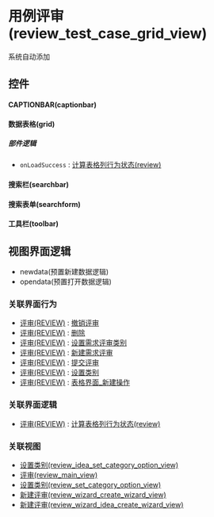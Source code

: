 # 用例评审(review_test_case_grid_view)  <!-- {docsify-ignore-all} -->


系统自动添加



## 控件
#### CAPTIONBAR(captionbar)
#### 数据表格(grid)

##### 部件逻辑
* `onLoadSuccess` : [计算表格列行为状态(review)](module/TestMgmt/review/uilogic/calc_column_action_state)
#### 搜索栏(searchbar)
#### 搜索表单(searchform)
#### 工具栏(toolbar)

## 视图界面逻辑
  * newdata(预置新建数据逻辑)
  * opendata(预置打开数据逻辑)


### 关联界面行为
  * [评审(REVIEW)](module/TestMgmt/review) : [撤销评审](module/TestMgmt/review#界面行为)
  * [评审(REVIEW)](module/TestMgmt/review) : [删除](module/TestMgmt/review#界面行为)
  * [评审(REVIEW)](module/TestMgmt/review) : [设置需求评审类别](module/TestMgmt/review#界面行为)
  * [评审(REVIEW)](module/TestMgmt/review) : [新建需求评审](module/TestMgmt/review#界面行为)
  * [评审(REVIEW)](module/TestMgmt/review) : [提交评审](module/TestMgmt/review#界面行为)
  * [评审(REVIEW)](module/TestMgmt/review) : [设置类别](module/TestMgmt/review#界面行为)
  * [评审(REVIEW)](module/TestMgmt/review) : [表格界面_新建操作](module/TestMgmt/review#界面行为)

### 关联界面逻辑
  * [评审(REVIEW)](module/TestMgmt/review) : [计算表格列行为状态(review)](module/TestMgmt/review/uilogic/calc_column_action_state)

### 关联视图
  * [设置类别(review_idea_set_category_option_view)](app/view/review_idea_set_category_option_view)
  * [评审(review_main_view)](app/view/review_main_view)
  * [设置类别(review_set_category_option_view)](app/view/review_set_category_option_view)
  * [新建评审(review_wizard_create_wizard_view)](app/view/review_wizard_create_wizard_view)
  * [新建评审(review_wizard_idea_create_wizard_view)](app/view/review_wizard_idea_create_wizard_view)

<script>
 const { createApp } = Vue
  createApp({
    data() {
      return {

      }
    }
  }).use(ElementPlus).mount('#app')
</script>